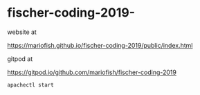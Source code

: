 # fischer-coding-2019-

website at

https://mariofish.github.io/fischer-coding-2019/public/index.html

gitpod at 

https://gitpod.io/github.com/mariofish/fischer-coding-2019

```
apachectl start

```
